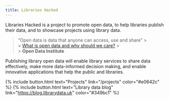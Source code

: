 ```yaml
---
title: Libraries Hacked
---
```


Libraries Hacked is a project to promote open data, to help libraries publish their data, and to showcase projects using library data.

> &ldquo;Open data is data that anyone can access, use and share&rdquo; > <br/> > [What is open data and why should we care?](https://theodi.org/article/what-is-open-data-and-why-should-we-care/) > <br/> > **Open Data Institute**

Publishing library open data will enable library services to share data effectively, make more data-informed decision making, and enable innovative applications that help the public and libraries.

{% include button.html text="Projects" link="/projects" color="#e0642c" %} {% include button.html text="Library data blog" link="https://blog.librarydata.uk" color="#349bc1" %}
